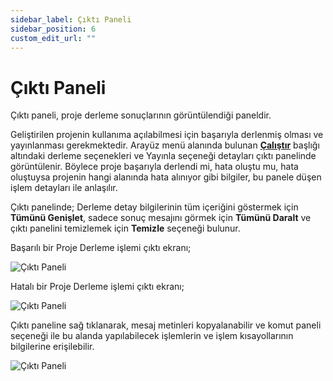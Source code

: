 ```yaml
---
sidebar_label: Çıktı Paneli
sidebar_position: 6
custom_edit_url: ""
---
```


# Çıktı Paneli

Çıktı paneli, proje derleme sonuçlarının görüntülendiği paneldir.

Geliştirilen projenin kullanıma açılabilmesi için başarıyla derlenmiş olması ve yayınlanması gerekmektedir. Arayüz menü alanında bulunan **[Çalıştır](run.md)** başlığı altındaki derleme seçenekleri ve Yayınla seçeneği detayları çıktı panelinde görüntülenir. Böylece proje başarıyla derlendi mi, hata oluştu mu, hata oluştuysa projenin hangi alanında hata alınıyor gibi bilgiler, bu panele düşen işlem detayları ile anlaşılır.

Çıktı panelinde; Derleme detay bilgilerinin tüm içeriğini göstermek için **Tümünü Genişlet**, sadece sonuç mesajını görmek için **Tümünü Daralt** ve çıktı panelini temizlemek için **Temizle** seçeneği bulunur.

Başarılı bir Proje Derleme işlemi çıktı ekranı;

![Çıktı Paneli](https://docsbimser.blob.core.windows.net/imagecontainer/auto-uploadabbccc7f-ff71-40c9-93d4-4b34193cbf59)

Hatalı bir Proje Derleme işlemi çıktı ekranı;

![Çıktı Paneli](https://docsbimser.blob.core.windows.net/imagecontainer/auto-upload3469ebae-8327-4a89-aba2-3df05fcd0148)

Çıktı paneline sağ tıklanarak, mesaj metinleri kopyalanabilir ve komut paneli seçeneği ile bu alanda yapılabilecek işlemlerin ve işlem kısayollarının bilgilerine erişilebilir.

![Çıktı Paneli](https://docsbimser.blob.core.windows.net/imagecontainer/auto-upload25bafe66-9bd8-4dc3-90d2-550982127683)